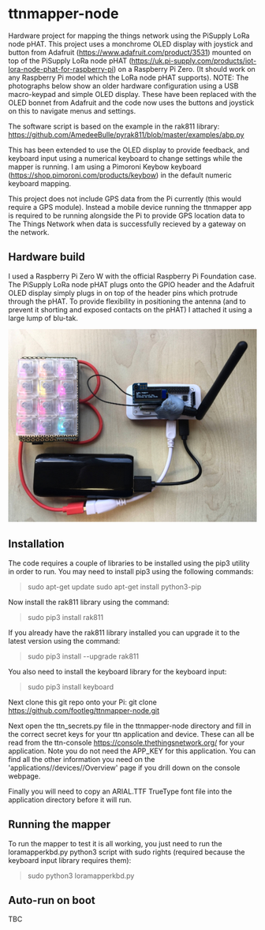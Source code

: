 # ttnmapper-node
Hardware project for mapping the things network using the PiSupply LoRa node pHAT.
This project uses a monchrome OLED display with joystick and button from Adafruit (https://www.adafruit.com/product/3531) mounted on top of the PiSupply LoRa node pHAT (https://uk.pi-supply.com/products/iot-lora-node-phat-for-raspberry-pi) on a Raspberry Pi Zero. (It should work on any Raspberry Pi model which the LoRa node pHAT supports). NOTE: The photographs below show an older hardware configuration using a USB macro-keypad and simple OLED display. These have been replaced with the OLED bonnet from Adafruit and the code now uses the buttons and joystick on this to navigate menus and settings.

The software script is based on the example in the rak811 library:
https://github.com/AmedeeBulle/pyrak811/blob/master/examples/abp.py

This has been extended to use the OLED display to provide feedback, and keyboard input using a numerical keyboard to change settings while the mapper is running. I am using a Pimoroni Keybow keyboard (https://shop.pimoroni.com/products/keybow) in the default numeric keyboard mapping.

This project does not include GPS data from the Pi currently (this would require a GPS module). Instead a mobile device running the ttnmapper app is required to be running alongside the Pi to provide GPS location data to The Things Network when data is successfully recieved by a gateway on the network.

## Hardware build
I used a Raspberry Pi Zero W with the official Raspberry Pi Foundation case. The PiSupply LoRa node pHAT plugs onto the GPIO header and the Adafruit OLED display simply plugs in on top of the header pins which protrude through the pHAT. To provide flexibility in positioning the antenna (and to prevent it shorting and exposed contacts on the pHAT) I attached it using a large lump of blu-tak.

![alt text](https://github.com/Footleg/ttnmapper-node/raw/master/LoRa%20mapper%20hardware.jpg "TTN Mapper Hardware Photo")

## Installation
The code requires a couple of libraries to be installed using the pip3 utility in order to run.
You may need to install pip3 using the following commands:
> sudo apt-get update
> sudo apt-get install python3-pip

Now install the rak811 library using the command:
> sudo pip3 install rak811

If you already have the rak811 library installed you can upgrade it to the latest version using the command:
> sudo pip3 install --upgrade rak811

You also need to install the keyboard library for the keyboard input:
> sudo pip3 install keyboard

Next clone this git repo onto your Pi:
git clone https://github.com/footleg/ttnmapper-node.git

Next open the ttn_secrets.py file in the ttnmapper-node directory and fill in the correct secret keys for your ttn application and device. These can all be read from the ttn-console https://console.thethingsnetwork.org/ for your application. Note you do not need the APP_KEY for this application. You can find all the other information you need on the 'applications/<your app name>/devices/<your device name>/Overview' page if you drill down on the console webpage.

Finally you will need to copy an ARIAL.TTF TrueType font file into the application directory before it will run.

## Running the mapper
To run the mapper to test it is all working, you just need to run the loramapperkbd.py python3 script with sudo rights (required because the keyboard input library requires them):
> sudo python3 loramapperkbd.py


## Auto-run on boot
TBC
